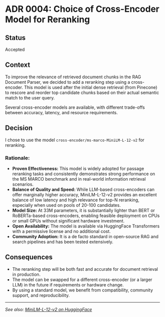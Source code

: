 # ADR 0004: Choice of Cross-Encoder Model for Reranking

## Status

Accepted

## Context

To improve the relevance of retrieved document chunks in the RAG Document Parser, we decided to add a reranking step using a cross-encoder. This model is used after the initial dense retrieval (from Pinecone) to rescore and reorder top candidate chunks based on their actual semantic match to the user query.

Several cross-encoder models are available, with different trade-offs between accuracy, latency, and resource requirements.

## Decision

I chose to use the model `cross-encoder/ms-marco-MiniLM-L-12-v2` for reranking.

### Rationale:

- **Proven Effectiveness:** This model is widely adopted for passage reranking tasks and consistently demonstrates strong performance on the MS MARCO benchmark and in real-world information retrieval scenarios.
- **Balance of Quality and Speed:** While LLM-based cross-encoders can offer marginally higher accuracy, MiniLM-L-12-v2 provides an excellent balance of low latency and high relevance for top-N reranking, especially when used on pools of 20-100 candidates.
- **Model Size:** At 33M parameters, it is substantially lighter than BERT or RoBERTa-based cross-encoders, enabling feasible deployment on CPUs or small GPUs without significant hardware investment.
- **Open Availability:** The model is available via HuggingFace Transformers with a permissive license and no additional cost.
- **Community Adoption:** It is a de facto standard in open-source RAG and search pipelines and has been tested extensively.

## Consequences

- The reranking step will be both fast and accurate for document retrieval in production.
- The model can be swapped for a different cross-encoder (or a larger LLM) in the future if requirements or hardware change.
- By using a standard model, we benefit from compatibility, community support, and reproducibility.

---

*See also: [MiniLM-L-12-v2 on HuggingFace](https://huggingface.co/cross-encoder/ms-marco-MiniLM-L-12-v2)*